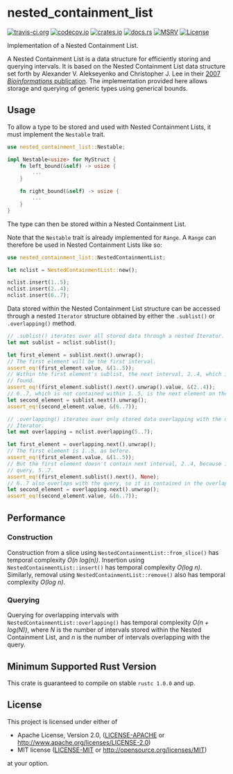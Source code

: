 # nested_containment_list

[![travis-ci.org](https://img.shields.io/travis/Anders429/nested_containment_list)](https://travis-ci.org/github/Anders429/nested_containment_list)
[![codecov.io](https://img.shields.io/codecov/c/gh/Anders429/nested_containment_list)](https://codecov.io/gh/Anders429/nested_containment_list)
[![crates.io](https://img.shields.io/crates/v/nested_containment_list)](https://crates.io/crates/nested_containment_list)
[![docs.rs](https://docs.rs/nested_containment_list/badge.svg)](https://docs.rs/nested_containment_list)
[![MSRV](https://img.shields.io/badge/rustc-1.0.0+-yellow.svg)](#minimum-supported-rust-version)
[![License](https://img.shields.io/crates/l/nested_containment_list)](#license)

Implementation of a Nested Containment List.

A Nested Containment List is a data structure for efficiently storing and querying intervals. It is
based on the Nested Containment List data structure set forth by Alexander V. Alekseyenko and
Christopher J. Lee in their
[2007 *Bioinformations* publication](https://doi.org/10.1093/bioinformatics/btl647). The
implementation provided here allows storage and querying of generic types using generical bounds.

## Usage

To allow a type to be stored and used with Nested Containment Lists, it must implement the
`Nestable` trait.

```rust
use nested_containment_list::Nestable;

impl Nestable<usize> for MyStruct {
    fn left_bound(&self) -> usize {
        ...
    }

    fn right_bound(&self) -> usize {
        ...
    }
}
```

The type can then be stored within a Nested Containment List.

Note that the `Nestable` trait is already implemented for `Range`. A `Range` can therefore be used
in Nested Containment Lists like so:

```rust
use nested_containment_list::NestedContainmentList;

let nclist = NestedContainmentList::new();

nclist.insert(1..5);
nclist.insert(2..4);
nclist.insert(6..7);
```

Data stored within the Nested Containment List structure can be accessed through a nested `Iterator`
structure obtained by either the `.sublist()` or `.overlapping()` method.

```rust
// .sublist() iterates over all stored data through a nested Iterator.
let mut sublist = nclist.sublist();

let first_element = sublist.next().unwrap();
// The first element will be the first interval.
assert_eq!(first_element.value, &(1..5));
// Within the first element's sublist, the next interval, 2..4, which is contained in 1..5, is
// found.
assert_eq!(first_element.sublist().next().unwrap().value, &(2..4));
// 6..7, which is not contained within 1..5, is the next element on the outer-most sublist.
let second_element = sublist.next().unwrap();
assert_eq!(second_element.value, &(6..7));

// .overlapping() iterates over only stored data overlapping with the query, again through a nested
// Iterator.
let mut overlapping = nclist.overlapping(5..7);

let first_element = overlapping.next().unwrap();
// The first element is 1..5, as before.
assert_eq!(first_element.value, &(1..5));
// But the first element doesn't contain next interval, 2..4, because it doesn't overlap with the
// query, 5..7.
assert_eq!(first_element.sublist().next(), None);
// 6..7 also overlaps with the query, so it is contained in the overlapping iterator.
let second_element = overlapping.next().unwrap();
assert_eq!(second_element.value, &(6..7));
```

## Performance

### Construction
Construction from a slice using `NestedContainmentList::from_slice()` has temporal complexity
*O(n log(n))*. Insertion using `NestedContainmentList::insert()` has temporal complexity *O(log n)*.
Similarly, removal using `NestedContainmentList::remove()` also has temporal complexity *O(log n)*.

### Querying
Querying for overlapping intervals with `NestedContainmentList::overlapping()` has temporal
complexity *O(n + log(N))*, where *N* is the number of intervals stored within the Nested Containment
List, and *n* is the number of intervals overlapping with the query.

## Minimum Supported Rust Version
This crate is guaranteed to compile on stable `rustc 1.0.0` and up.

## License
This project is licensed under either of

* Apache License, Version 2.0,
([LICENSE-APACHE](https://github.com/Anders429/nested_containment_list/blob/HEAD/LICENSE-APACHE) or
http://www.apache.org/licenses/LICENSE-2.0)
* MIT license
([LICENSE-MIT](https://github.com/Anders429/nested_containment_list/blob/HEAD/LICENSE-MIT) or
http://opensource.org/licenses/MIT)

at your option.
